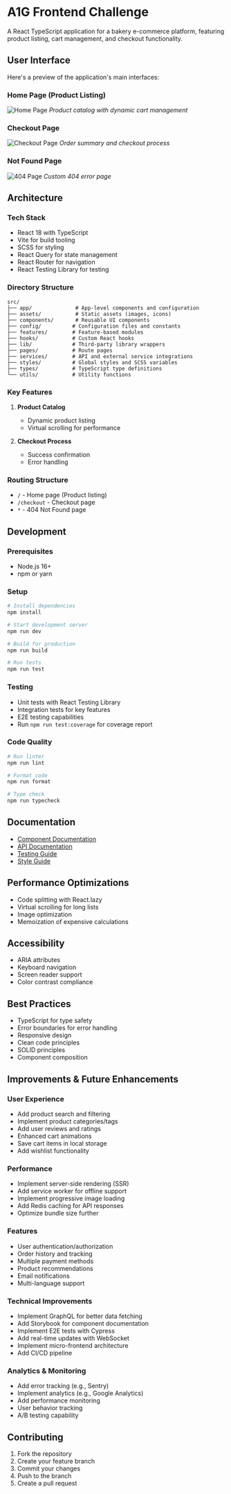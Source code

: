 # A1G Frontend Challenge

A React TypeScript application for a bakery e-commerce platform, featuring product listing, cart management, and checkout functionality.

## User Interface

Here's a preview of the application's main interfaces:

### Home Page (Product Listing)
![Home Page](./src/assets/user-interface/home.png)
*Product catalog with dynamic cart management*

### Checkout Page
![Checkout Page](./src/assets/user-interface/checkout.png)
*Order summary and checkout process*

### Not Found Page
![404 Page](./src/assets/user-interface/404.png)
*Custom 404 error page*

## Architecture

### Tech Stack
- React 18 with TypeScript
- Vite for build tooling
- SCSS for styling
- React Query for state management
- React Router for navigation
- React Testing Library for testing

### Directory Structure
```
src/
├── app/              # App-level components and configuration
├── assets/           # Static assets (images, icons)
├── components/       # Reusable UI components
├── config/          # Configuration files and constants
├── features/        # Feature-based modules
├── hooks/           # Custom React hooks
├── lib/             # Third-party library wrappers
├── pages/           # Route pages
├── services/        # API and external service integrations
├── styles/          # Global styles and SCSS variables
├── types/           # TypeScript type definitions
└── utils/           # Utility functions
```

### Key Features
1. **Product Catalog**
   - Dynamic product listing
   - Virtual scrolling for performance

3. **Checkout Process**
   - Success confirmation
   - Error handling

### Routing Structure
- `/` - Home page (Product listing)
- `/checkout` - Checkout page
- `*` - 404 Not Found page

## Development

### Prerequisites
- Node.js 16+
- npm or yarn

### Setup
```bash
# Install dependencies
npm install

# Start development server
npm run dev

# Build for production
npm run build

# Run tests
npm run test
```

### Testing
- Unit tests with React Testing Library
- Integration tests for key features
- E2E testing capabilities
- Run `npm run test:coverage` for coverage report

### Code Quality
```bash
# Run linter
npm run lint

# Format code
npm run format

# Type check
npm run typecheck
```

## Documentation

- [Component Documentation](docs/components/README.md)
- [API Documentation](docs/api/README.md)
- [Testing Guide](docs/testing/README.md)
- [Style Guide](docs/style-guide/README.md)

## Performance Optimizations
- Code splitting with React.lazy
- Virtual scrolling for long lists
- Image optimization
- Memoization of expensive calculations

## Accessibility
- ARIA attributes
- Keyboard navigation
- Screen reader support
- Color contrast compliance

## Best Practices
- TypeScript for type safety
- Error boundaries for error handling
- Responsive design
- Clean code principles
- SOLID principles
- Component composition

## Improvements & Future Enhancements

### User Experience
- Add product search and filtering
- Implement product categories/tags
- Add user reviews and ratings
- Enhanced cart animations
- Save cart items in local storage
- Add wishlist functionality

### Performance
- Implement server-side rendering (SSR)
- Add service worker for offline support
- Implement progressive image loading
- Add Redis caching for API responses
- Optimize bundle size further

### Features
- User authentication/authorization
- Order history and tracking
- Multiple payment methods
- Product recommendations
- Email notifications
- Multi-language support

### Technical Improvements
- Implement GraphQL for better data fetching
- Add Storybook for component documentation
- Implement E2E tests with Cypress
- Add real-time updates with WebSocket
- Implement micro-frontend architecture
- Add CI/CD pipeline

### Analytics & Monitoring
- Add error tracking (e.g., Sentry)
- Implement analytics (e.g., Google Analytics)
- Add performance monitoring
- User behavior tracking
- A/B testing capability

## Contributing
1. Fork the repository
2. Create your feature branch
3. Commit your changes
4. Push to the branch
5. Create a pull request

